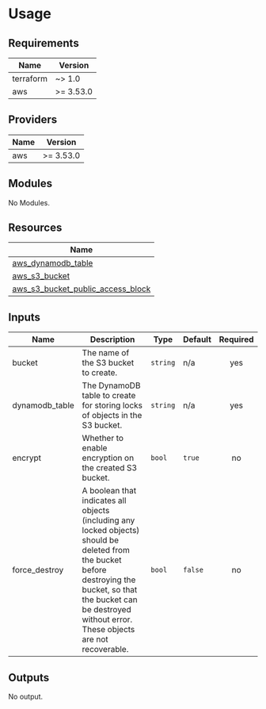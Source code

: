 # Usage

<!--- BEGIN_TF_DOCS --->
## Requirements

| Name | Version |
|------|---------|
| terraform | ~> 1.0 |
| aws | >= 3.53.0 |

## Providers

| Name | Version |
|------|---------|
| aws | >= 3.53.0 |

## Modules

No Modules.

## Resources

| Name |
|------|
| [aws_dynamodb_table](https://registry.terraform.io/providers/hashicorp/aws/latest/docs/resources/dynamodb_table) |
| [aws_s3_bucket](https://registry.terraform.io/providers/hashicorp/aws/latest/docs/resources/s3_bucket) |
| [aws_s3_bucket_public_access_block](https://registry.terraform.io/providers/hashicorp/aws/latest/docs/resources/s3_bucket_public_access_block) |

## Inputs

| Name | Description | Type | Default | Required |
|------|-------------|------|---------|:--------:|
| bucket | The name of the S3 bucket to create. | `string` | n/a | yes |
| dynamodb\_table | The DynamoDB table to create for storing locks of objects in the S3 bucket. | `string` | n/a | yes |
| encrypt | Whether to enable encryption on the created S3 bucket. | `bool` | `true` | no |
| force\_destroy | A boolean that indicates all objects (including any locked objects) should be deleted from the bucket before destroying the bucket, so that the bucket can be destroyed without error. These objects are not recoverable. | `bool` | `false` | no |

## Outputs

No output.

<!--- END_TF_DOCS --->

